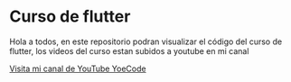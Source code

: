 
# Curso de flutter

Hola a todos, en este repositorio podran visualizar el código del curso de flutter, los videos del curso estan subidos a youtube en mi canal 

[Visita mi canal de YouTube YoeCode](https://www.youtube.com/tu-canal)

